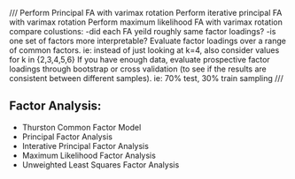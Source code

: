 ///
Perform Principal FA with varimax rotation
Perform iterative principal FA with varimax rotation
Perform maximum likelihood FA with varimax rotation
compare colustions: 
-did each FA yeild roughly same factor loadings?
-is one set of factors more interpretable?
Evaluate factor loadings over a range of common factors.  ie: instead of just looking at k=4, also consider values for k in {2,3,4,5,6}
If you have enough data, evaluate prospective factor loadings through bootstrap or cross validation (to see if the results are consistent between different samples).  ie: 70% test, 30% train sampling
///

## Factor Analysis:

- Thurston Common Factor Model
- Principal Factor Analysis
- Interative Principal Factor Analysis
- Maximum Likelihood Factor Analysis
- Unweighted Least Squares Factor Analysis
